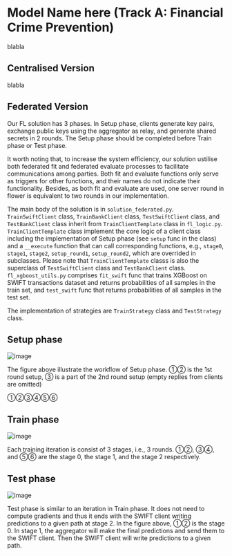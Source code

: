 # Model Name here (Track A: Financial Crime Prevention)
blabla

## Centralised Version
blabla

## Federated Version
Our FL solution has 3 phases. In Setup phase, clients generate key pairs, exchange public keys using the aggregator as relay, and generate shared secrets in 2 rounds. The Setup phase should be completed before Train phase or Test phase.

It worth noting that, to increase the system efficiency, our solution ustilise both federated fit and federated evaluate processes to facilitate communications among parties. Both fit and evaluate functions only serve as triggers for other functions, and their names do not indicate their functionality. Besides, as both fit and evaluate are used, one server round in flower is equivalent to two rounds in our implementation.

The main body of the solution is in `solution_federated.py`. `TrainSwiftClient` class, `TrainBankClient` class, `TestSwiftClient` class, and `TestBankClient` class inherit from `TrainClientTemplate` class in `fl_logic.py`. `TrainClientTemplate` class implement the core logic of a client class including the implementation of Setup phase (see `setup` func in the class) and a `__execute` function that can call corresponding functions, e.g., `stage0`, `stage1`, `stage2`, `setup_round1`, `setup_round2`, which are overrided in subclasses. Please note that `TrainClientTemplate` classs is also the superclass of `TestSwiftClient` class and `TestBankClient` class. `fl_xgboost_utils.py` comprises `fit_swift` func that trains XGBoost on SWIFT transactions dataset and returns probabilities of all samples in the train set, and `test_swift` func that returns probabilities of all samples in the test set. 

The implementation of strategies are `TrainStrategy` class and `TestStrategy` class.

## Setup phase
![image](https://user-images.githubusercontent.com/48020003/214913393-64ced52d-d406-443a-b983-0985d57c7fa0.png)

The figure above illustrate the workflow of Setup phase. ①② is the 1st round setup, ③ is a part of the 2nd round setup (empty replies from clients are omitted)

①②③④⑤⑥

## Train phase
![image](https://user-images.githubusercontent.com/48020003/214913570-d019f0c4-6e04-4942-8846-fcbd639b7f46.png)

Each training iteration is consist of 3 stages, i.e., 3 rounds. ①②, ③④, and ⑤⑥ are the stage 0, the stage 1, and the stage 2 respectively.

## Test phase
![image](https://user-images.githubusercontent.com/48020003/214913717-4707557d-f02d-4723-9c93-5d8c69a79bc1.png)

Test phase is similar to an iteration in Train phase. It does not need to compute gradients and thus it ends with the SWIFT client writing predictions to a given path at stage 2.
In the figure above, ①② is the stage 0. In stage 1, the aggregator will make the final predictions and send them to the SWIFT client. Then the SWIFT client will write predictions to a given path.

